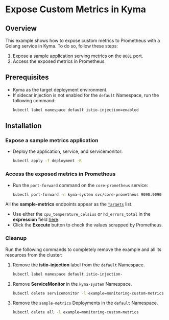# Expose Custom Metrics in Kyma

## Overview

This example shows how to expose custom metrics to Prometheus with a Golang service in Kyma. To do so, follow these steps:

1. Expose a sample application serving metrics on the `8081` port.
2. Access the exposed metrics in Prometheus.

## Prerequisites

- Kyma as the target deployment environment.
- If sidecar injection is not enabled for the `default` Namespace, run the following command:
    ```bash
    kubectl label namespace default istio-injection=enabled
    ```

## Installation

### Expose a sample metrics application

- Deploy the application, service, and servicemonitor:
    ```bash
    kubectl apply -f deployment -R
    ```
    
### Access the exposed metrics in Prometheus

- Run the `port-forward` command on the `core-prometheus` service:
    
    ```bash
    kubectl port-forward -n kyma-system svc/core-prometheus 9090:9090
    ```
All the **sample-metrics** endpoints appear as the [`Targets`](http://localhost:9090/targets#job-sample-metrics-8081) list.

- Use either the `cpu_temperature_celsius` or `hd_errors_total` in the **expression** field [here](http://localhost:9090/graph).
- Click the **Execute** button to check the values scrapped by Prometheus.

### Cleanup
Run the following commands to completely remove the example and all its resources from the cluster:

1. Remove the **istio-injection** label from the `default` Namespace.
    ```bash
    kubectl label namespace default istio-injection-
    ```
2. Remove **ServiceMonitor** in the `kyma-system` Namespace.
    ```bash
    kubectl delete servicemonitor -l example=monitoring-custom-metrics -n kyma-system
    ```
3. Remove the `sample-metrics` Deployments in the `default` Namespace.
    ```bash
    kubectl delete all -l example=monitoring-custom-metrics
    ```
